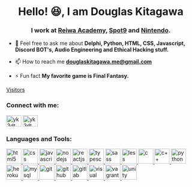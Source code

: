 <h1 align="center">Hello! 😆, I am Douglas Kitagawa</h1>
<h3 align="center">I work at <a href="" target="blank">Reiwa Academy</a>, <a href="" target="blank">Spot9</a> and <a href="https://www.nintendo.co.jp/" target="blank">Nintendo</a>.</h3>

- 💬 Feel free to ask me about **Delphi, Python, HTML, CSS, Javascript, Discord BOT's, Audio Engineering and Ethical Hacking stuff.**

- 📫 How to reach me **douglaskitagawa.me@gmail.com**

- ⚡ Fun fact **My favorite game is Final Fantasy.**

[Visitors](https://visitor-badge.glitch.me/badge?page_id=github/douglas-kitagawa)

<h3 align="left">Connect with me:</h3>
<p align="left">
<a href="https://www.linkedin.com/in/douglaskitagawa/" target="_blank"><img align="center" src="https://cdn.jsdelivr.net/npm/simple-icons@3.0.1/icons/linkedin.svg" alt="yk3dt" height="30" width="40" /></a>
<a href="https://instagram.com/douglaskitagawa" target="_blank"><img align="center" src="https://cdn.jsdelivr.net/npm/simple-icons@3.0.1/icons/instagram.svg" alt="yk3dt" height="30" width="40" /></a>
</p>

<h3 align="left">Languages and Tools:</h3>
<p align="left"> <a href="https://www.w3schools.com/html/" target="_blank"> <img src="https://devicons.github.io/devicon/devicon.git/icons/html5/html5-plain.svg" alt="html5" width="40" height="40"/> </a> <a href="https://www.w3schools.com/css/" target="_blank"> <img src="https://devicons.github.io/devicon/devicon.git/icons/css3/css3-plain.svg" alt="css" width="40" height="40"/> </a> <a href="https://developer.mozilla.org/en-US/docs/Web/JavaScript" target="_blank"> <img src="https://devicons.github.io/devicon/devicon.git/icons/javascript/javascript-plain.svg" alt="javascript" width="40" height="40"/> </a> <a href="https://nodejs.org/en/docs/" target="_blank"> <img src="https://devicons.github.io/devicon/devicon.git/icons/nodejs/nodejs-plain.svg" alt="nodejs" width="40" height="40"/> </a> <a href="https://reactjs.org/" target="_blank"> <img src="https://devicons.github.io/devicon/devicon.git/icons/react/react-original.svg" alt="reactjs" width="40" height="40"/> </a> <a href="https://www.typescriptlang.org/" target="_blank"> <img src="https://devicons.github.io/devicon/devicon.git/icons/typescript/typescript-original.svg" alt="typescript" width="40" height="40"/> </a> <a href="https://sass-lang.com/documentation" target="_blank"> <img src="https://devicons.github.io/devicon/devicon.git/icons/sass/sass-original.svg" alt="sass" width="40" height="40"/> </a> <a href="http://lesscss.org/" target="_blank"> <img src="https://devicons.github.io/devicon/devicon.git/icons/less/less-plain-wordmark.svg" alt="less" width="40" height="40"/> </a> <a href="https://www.w3adda.com/c-tutorial" target="_blank"> <img src="https://devicons.github.io/devicon/devicon.git/icons/c/c-plain.svg" alt="c" width="40" height="40"/> </a> <a href="https://www.w3schools.com/cpp/" target="_blank"> <img src="https://devicons.github.io/devicon/devicon.git/icons/cplusplus/cplusplus-plain.svg" alt="c++" width="40" height="40"/> </a> <a href="https://docs.python.org/3/" target="_blank"> <img src="https://devicons.github.io/devicon/devicon.git/icons/python/python-plain.svg" alt="python" width="40" height="40"/> </a> <a href="https://heroku.com" target="_blank"> <img src="https://www.vectorlogo.zone/logos/heroku/heroku-icon.svg" alt="heroku" width="40" height="40"/> </a> <a href="https://dev.mysql.com/doc/" target="_blank"> <img src="https://devicons.github.io/devicon/devicon.git/icons/mysql/mysql-plain.svg" alt="mysql" width="40" height="40"/> </a> <a href="https://www.git-scm.com/doc" target="_blank"> <img src="https://devicons.github.io/devicon/devicon.git/icons/git/git-plain.svg" alt="git" width="40" height="40"/> </a> <a href="https://docs.github.com/" target="_blank"> <img src="https://devicons.github.io/devicon/devicon.git/icons/github/github-original.svg" alt="github" width="40" height="40"/> </a> <a href="https://docs.gitlab.com/" target="_blank"> <img src="https://devicons.github.io/devicon/devicon.git/icons/gitlab/gitlab-plain.svg" alt="gitlab" width="40" height="40"/> </a> <a href="https://docs.microsoft.com/pt-br/visualstudio/windows/?view=vs-2019" target="_blank"> <img src="https://devicons.github.io/devicon/devicon.git/icons/visualstudio/visualstudio-plain.svg" alt="visual studio" width="40" height="40"/> </a> <a href="https://www.vagrantup.com/docs" target="_blank"> <img src="https://devicons.github.io/devicon/devicon.git/icons/vagrant/vagrant-original.svg" alt="vagrant" width="40" height="40"/> </a> <a href="https://unity.com/" target="_blank"> <img src="https://www.vectorlogo.zone/logos/unity3d/unity3d-icon.svg" alt="unity" width="40" height="40"/> </a> </p>
